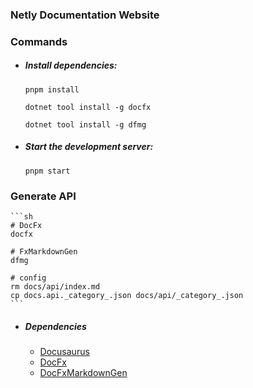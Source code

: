 ### Netly Documentation Website

### Commands

-   ##### Install dependencies:

    ```
    pnpm install

    dotnet tool install -g docfx

    dotnet tool install -g dfmg
    ```

-   ##### Start the development server:
    ```
    pnpm start
    ```

### Generate API

    ```sh
    # DocFx
    docfx

    # FxMarkdownGen
    dfmg

    # config
    rm docs/api/index.md
    cp docs.api._category_.json docs/api/_category_.json
    ```

-   ##### Dependencies
    -   [Docusaurus](https://github.com/facebook/docusaurus)
    -   [DocFx](https://github.com/dotnet/docfx)
    -   [DocFxMarkdownGen](https://github.com/Jan0660/DocFxMarkdownGen/)
